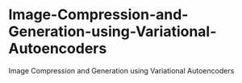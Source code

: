 # Image-Compression-and-Generation-using-Variational-Autoencoders
Image Compression and Generation using Variational Autoencoders
